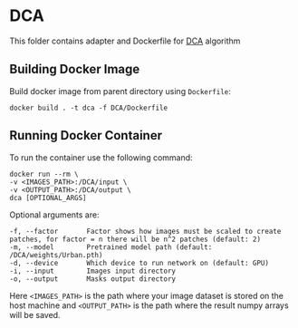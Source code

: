 # DCA
This folder contains adapter and Dockerfile for [DCA](https://github.com/Luffy03/DCA) algorithm

## Building Docker Image
Build docker image from parent directory using `Dockerfile`:
```
docker build . -t dca -f DCA/Dockerfile
```

## Running Docker Container
To run the container use the following command:
```
docker run --rm \
-v <IMAGES_PATH>:/DCA/input \
-v <OUTPUT_PATH>:/DCA/output \
dca [OPTIONAL_ARGS]
```

Optional arguments are:
```
-f, --factor       Factor shows how images must be scaled to create patches, for factor = n there will be n^2 patches (default: 2)
-m, --model        Pretrained model path (default: /DCA/weights/Urban.pth)
-d, --device       Which device to run network on (default: GPU)
-i, --input        Images input directory
-o, --output       Masks output directory
```

Here `<IMAGES_PATH>` is the path where your image dataset is stored on the host machine and `<OUTPUT_PATH>` is the path where the result numpy arrays will be saved. 
